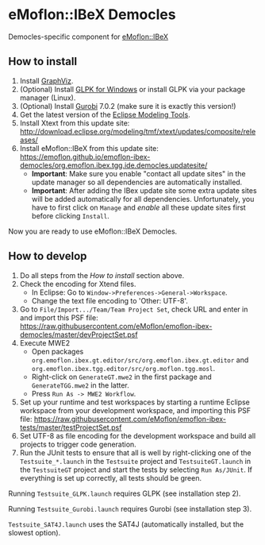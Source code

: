 # eMoflon::IBeX Democles
Democles-specific component for [eMoflon::IBeX](https://github.com/eMoflon/emoflon-ibex)

## How to install
1. Install [GraphViz](http://www.graphviz.org/download/).
2. (Optional) Install [GLPK for Windows](https://sourceforge.net/projects/winglpk/)
	or install GLPK via your package manager (Linux).
3. (Optional) Install [Gurobi](http://www.gurobi.com/downloads/gurobi-optimizer) 7.0.2
	(make sure it is exactly this version!)
4. Get the latest version of the [Eclipse Modeling Tools](https://www.eclipse.org/downloads/packages/).
5. Install Xtext from this update site:
	http://download.eclipse.org/modeling/tmf/xtext/updates/composite/releases/
6. Install eMoflon::IBeX from this update site:
	https://emoflon.github.io/emoflon-ibex-democles/org.emoflon.ibex.tgg.ide.democles.updatesite/
    - **Important**: Make sure you enable "contact all update sites" in the update manager
		so all dependencies are automatically installed.
    - **Important**: After adding the IBex update site some extra update sites
		will be added automatically for all dependencies.
		Unfortunately, you have to first click on `Manage` and *enable* all these update sites first
		before clicking `Install`.

Now you are ready to use eMoflon::IBeX Democles.

## How to develop
1. Do all steps from the *How to install* section above.
2. Check the encoding for Xtend files.
    - In Eclipse: Go to ```Window->Preferences->General->Workspace```.
    - Change the text file encoding to 'Other: UTF-8'.
3. Go to ```File/Import.../Team/Team Project Set```, check URL and enter in and import this PSF file:
	https://raw.githubusercontent.com/eMoflon/emoflon-ibex-democles/master/devProjectSet.psf
4. Execute MWE2
    - Open packages ```org.emoflon.ibex.gt.editor/src/org.emoflon.ibex.gt.editor```
		and ```org.emoflon.ibex.tgg.editor/src/org.moflon.tgg.mosl```.
    - Right-click on ```GenerateGT.mwe2``` in the first package and ```GenerateTGG.mwe2``` in the latter.
    - Press ```Run As -> MWE2 Workflow```.
5. Set up your runtime and test workspaces by starting a runtime Eclipse workspace
	from your development workspace, and importing this PSF file:
	https://raw.githubusercontent.com/eMoflon/emoflon-ibex-tests/master/testProjectSet.psf
6. Set UTF-8 as file encoding for the development workspace
	and build all projects to trigger code generation.
7. Run the JUnit tests to ensure that all is well by right-clicking
	one of the ```Testsuite_*.launch``` in the ```Testsuite``` project
	and ```TestsuiteGT.launch``` in the ```TestsuiteGT``` project
	and start the tests by selecting ```Run As/JUnit```.
	If everything is set up correctly, all tests should be green.

Running ```Testsuite_GLPK.launch``` requires GLPK (see installation step 2).
	
Running ```Testsuite_Gurobi.launch``` requires Gurobi (see installation step 3).

```Testsuite_SAT4J.launch``` uses the SAT4J (automatically installed, but the slowest option).  

